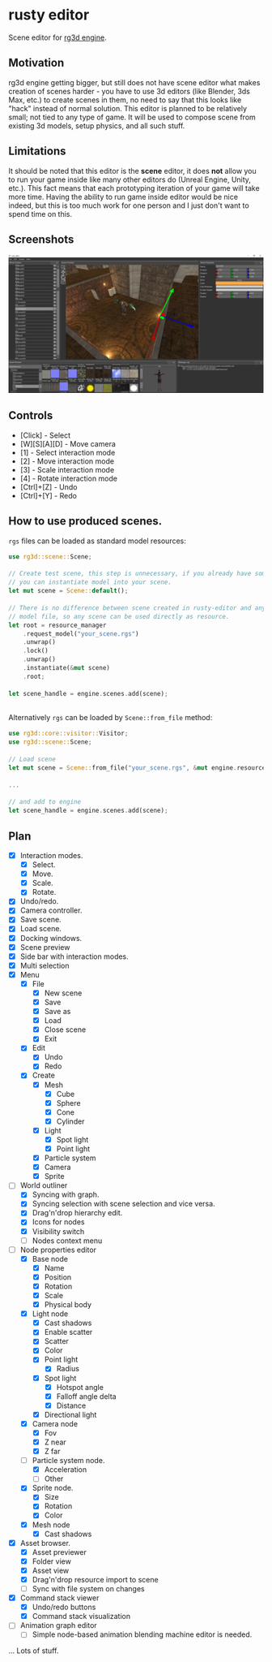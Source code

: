 # rusty editor

Scene editor for [rg3d engine](https://github.com/mrDIMAS/rg3d).

## Motivation

rg3d engine getting bigger, but still does not have scene editor what makes creation of scenes harder - you have to use 3d editors (like Blender, 3ds Max, etc.) to create scenes in them, no need to say that this looks like "hack" instead of normal solution. This editor is planned to be relatively small; not tied to any type of game. It will be used to compose scene from existing 3d models, setup physics, and all such stuff.

## Limitations

It should be noted that this editor is the **scene** editor, it does **not** allow you to run your game inside like many other editors do (Unreal Engine, Unity, etc.). This fact means that each prototyping iteration of your game will take more time. Having the ability to run game inside editor would be nice indeed, but this is too much work for one person and I just don't want to spend time on this.

## Screenshots

![1](screenshots/1.png?raw=true "Editor")

## Controls

- [Click] - Select
- [W][S][A][D] - Move camera
- [1] - Select interaction mode
- [2] - Move interaction mode
- [3] - Scale interaction mode
- [4] - Rotate interaction mode
- [Ctrl]+[Z] - Undo
- [Ctrl]+[Y] - Redo

## How to use produced scenes.

`rgs` files can be loaded as standard model resources:

```rust
use rg3d::scene::Scene;

// Create test scene, this step is unnecessary, if you already have some scene
// you can instantiate model into your scene.
let mut scene = Scene::default();

// There is no difference between scene created in rusty-editor and any other
// model file, so any scene can be used directly as resource. 
let root = resource_manager
	.request_model("your_scene.rgs")
	.unwrap()
	.lock()
	.unwrap()
	.instantiate(&mut scene)
	.root;
	
let scene_handle = engine.scenes.add(scene);
	
```

Alternatively `rgs` can be loaded by `Scene::from_file` method:

```rust
use rg3d::core::visitor::Visitor;
use rg3d::scene::Scene;

// Load scene
let mut scene = Scene::from_file("your_scene.rgs", &mut engine.resource_manager.lock().unwrap()).unwrap();

...

// and add to engine
let scene_handle = engine.scenes.add(scene);

```

## Plan

- [x] Interaction modes.
	- [x] Select.
	- [x] Move.
	- [x] Scale.
	- [x] Rotate.
- [x] Undo/redo.
- [x] Camera controller.
- [x] Save scene.
- [x] Load scene.
- [x] Docking windows.
- [x] Scene preview
- [x] Side bar with interaction modes.
- [x] Multi selection
- [x] Menu
	- [x] File
		- [x] New scene
		- [x] Save
		- [x] Save as
		- [x] Load
		- [x] Close scene
		- [x] Exit
	- [x] Edit
		- [x] Undo
		- [x] Redo
	- [x] Create
		- [x] Mesh
			- [x] Cube
			- [x] Sphere
			- [x] Cone
			- [x] Cylinder
		- [x] Light
			- [x] Spot light
			- [x] Point light
		- [x] Particle system
		- [x] Camera
		- [x] Sprite
- [ ] World outliner
	- [x] Syncing with graph.
	- [x] Syncing selection with scene selection and vice versa.
	- [x] Drag'n'drop hierarchy edit.
	- [x] Icons for nodes
	- [x] Visibility switch
	- [ ] Nodes context menu
- [ ] Node properties editor
	- [x] Base node
		- [x] Name
		- [x] Position
		- [x] Rotation
		- [x] Scale
		- [x] Physical body
	- [x] Light node
		- [x] Cast shadows
		- [x] Enable scatter
		- [x] Scatter
		- [x] Color
		- [x] Point light
			- [x] Radius
		- [x] Spot light
			- [x] Hotspot angle
			- [x] Falloff angle delta
			- [x] Distance
		- [x] Directional light
	- [x] Camera node
		- [x] Fov
		- [x] Z near
		- [x] Z far
	- [ ] Particle system node.
		- [x] Acceleration
		- [ ] Other
	- [x] Sprite node.
		- [x] Size
		- [x] Rotation
		- [x] Color
	- [x] Mesh node
		- [x] Cast shadows
- [x] Asset browser.
	- [x] Asset previewer
	- [x] Folder view
	- [x] Asset view
	- [x] Drag'n'drop resource import to scene
	- [ ] Sync with file system on changes
- [x] Command stack viewer
  	- [x] Undo/redo buttons
    - [x] Command stack visualization
- [ ] Animation graph editor
	- [ ] Simple node-based animation blending machine editor is needed.

... Lots of stuff.